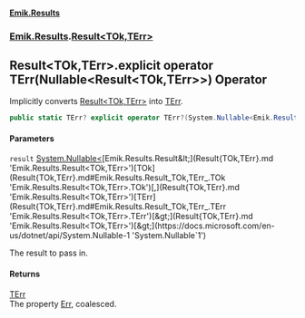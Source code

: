 #### [Emik.Results](index.md 'index')
### [Emik.Results](Emik.Results.md 'Emik.Results').[Result&lt;TOk,TErr&gt;](Result{TOk,TErr}.md 'Emik.Results.Result<TOk,TErr>')

## Result<TOk,TErr>.explicit operator TErr(Nullable<Result<TOk,TErr>>) Operator

Implicitly converts [Result&lt;TOk,TErr&gt;](Result{TOk,TErr}.md 'Emik.Results.Result<TOk,TErr>') into [TErr](Result{TOk,TErr}.md#Emik.Results.Result_TOk,TErr_.TErr 'Emik.Results.Result<TOk,TErr>.TErr').

```csharp
public static TErr? explicit operator TErr?(System.Nullable<Emik.Results.Result<TOk,TErr>> result);
```
#### Parameters

<a name='Emik.Results.Result_TOk,TErr_.op_ExplicitTErr(System.Nullable_Emik.Results.Result_TOk,TErr__).result'></a>

`result` [System.Nullable&lt;](https://docs.microsoft.com/en-us/dotnet/api/System.Nullable-1 'System.Nullable`1')[Emik.Results.Result&lt;](Result{TOk,TErr}.md 'Emik.Results.Result<TOk,TErr>')[TOk](Result{TOk,TErr}.md#Emik.Results.Result_TOk,TErr_.TOk 'Emik.Results.Result<TOk,TErr>.TOk')[,](Result{TOk,TErr}.md 'Emik.Results.Result<TOk,TErr>')[TErr](Result{TOk,TErr}.md#Emik.Results.Result_TOk,TErr_.TErr 'Emik.Results.Result<TOk,TErr>.TErr')[&gt;](Result{TOk,TErr}.md 'Emik.Results.Result<TOk,TErr>')[&gt;](https://docs.microsoft.com/en-us/dotnet/api/System.Nullable-1 'System.Nullable`1')

The result to pass in.

#### Returns
[TErr](Result{TOk,TErr}.md#Emik.Results.Result_TOk,TErr_.TErr 'Emik.Results.Result<TOk,TErr>.TErr')  
The property [Err](Result{TOk,TErr}.Err.md 'Emik.Results.Result<TOk,TErr>.Err'), coalesced.